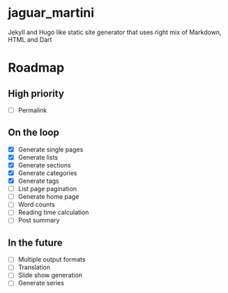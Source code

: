 # jaguar_martini

Jekyll and Hugo like static site generator that uses right mix of Markdown, HTML and Dart

# Roadmap

## High priority
- [ ] Permalink

## On the loop
- [x] Generate single pages
- [X] Generate lists
- [X] Generate sections
- [X] Generate categories
- [X] Generate tags
- [ ] List page pagination
- [ ] Generate home page
- [ ] Word counts
- [ ] Reading time calculation
- [ ] Post summary

## In the future
- [ ] Multiple output formats
- [ ] Translation
- [ ] Slide show generation
- [ ] Generate series